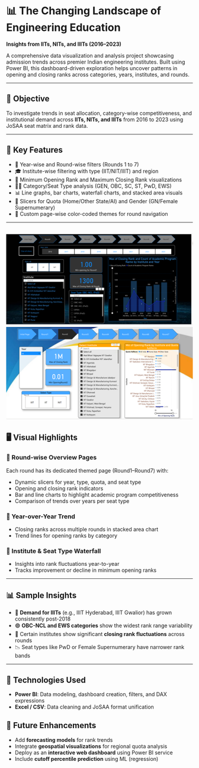  # 📊 The Changing Landscape of Engineering Education  
**Insights from IITs, NITs, and IIITs (2016–2023)**

A comprehensive data visualization and analysis project showcasing admission trends across premier Indian engineering institutes. Built using Power BI, this dashboard-driven exploration helps uncover patterns in opening and closing ranks across categories, years, institutes, and rounds.

---

## 🎯 Objective

To investigate trends in seat allocation, category-wise competitiveness, and institutional demand across **IITs, NITs, and IIITs** from 2016 to 2023 using JoSAA seat matrix and rank data.

---

## 🧩 Key Features

- 📅 Year-wise and Round-wise filters (Rounds 1 to 7)
- 🎓 Institute-wise filtering with type (IIT/NIT/IIIT) and region
- 🎯 Minimum Opening Rank and Maximum Closing Rank visualizations
- 🧍‍♂️ Category/Seat Type analysis (GEN, OBC, SC, ST, PwD, EWS)
- 📊 Line graphs, bar charts, waterfall charts, and stacked area visuals
- 🧭 Slicers for Quota (Home/Other State/AI) and Gender (GN/Female Supernumerary)
- 🎨 Custom page-wise color-coded themes for round navigation

---
![image alt](https://github.com/aHemanth123/The-Changing-Landscape-of-Engineering-Education-Insights-from-IITs-NITs-and-IIITs/blob/db768092a334f8adf417df290fc3c14e56f134d4/1stRound.png)
![image alt](https://github.com/aHemanth123/The-Changing-Landscape-of-Engineering-Education-Insights-from-IITs-NITs-and-IIITs/blob/285b2155e0016aa3b39c91af78b2c731ac8250cb/2ndRound.png)
---

## 🖥️ Visual Highlights

### 🔹 Round-wise Overview Pages
Each round has its dedicated themed page (Round1–Round7) with:
- Dynamic slicers for year, type, quota, and seat type
- Opening and closing rank indicators
- Bar and line charts to highlight academic program competitiveness
- Comparison of trends over years per seat type

### 🔹 Year-over-Year Trend
- Closing ranks across multiple rounds in stacked area chart
- Trend lines for opening ranks by category

### 🔹 Institute & Seat Type Waterfall
- Insights into rank fluctuations year-to-year
- Tracks improvement or decline in minimum opening ranks

---

## 📊 Sample Insights

- 🔺 **Demand for IIITs** (e.g., IIIT Hyderabad, IIIT Gwalior) has grown consistently post-2018
- 🟣 **OBC-NCL and EWS categories** show the widest rank range variability
- 🏫 Certain institutes show significant **closing rank fluctuations** across rounds
- 📉 Seat types like PwD or Female Supernumerary have narrower rank bands

---

## 🧠 Technologies Used

- **Power BI**: Data modeling, dashboard creation, filters, and DAX expressions
- **Excel / CSV**: Data cleaning and JoSAA format unification


## 🔄 Future Enhancements

- Add **forecasting models** for rank trends
- Integrate **geospatial visualizations** for regional quota analysis
- Deploy as an **interactive web dashboard** using Power BI service
- Include **cutoff percentile prediction** using ML (regression)
